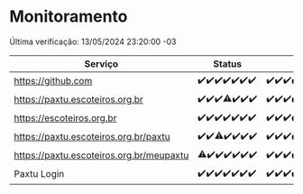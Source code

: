 # Monitoramento

Última verificação: 13/05/2024 23:20:00 -03

|Serviço|Status|Últimas 24h|
|---|---|---|
|https://github.com|<span title="2024-05-07: OK=24">✔️</span><span title="2024-05-08: OK=24">✔️</span><span title="2024-05-09: OK=24">✔️</span><span title="2024-05-10: OK=24">✔️</span><span title="2024-05-11: OK=24">✔️</span><span title="2024-05-12: OK=24">✔️</span><span title="2024-05-13: OK=2">✔️</span>|<span title="12/05/2024 23:23:00 -03 : 200">✔️</span><span title="13/05/2024 00:07:00 -03 : 200">✔️</span><span title="13/05/2024 01:09:00 -03 : 200">✔️</span><span title="13/05/2024 02:08:00 -03 : 200">✔️</span><span title="13/05/2024 03:09:00 -03 : 200">✔️</span><span title="13/05/2024 04:07:00 -03 : 200">✔️</span><span title="13/05/2024 05:09:00 -03 : 200">✔️</span><span title="13/05/2024 06:07:00 -03 : 200">✔️</span><span title="13/05/2024 07:07:00 -03 : 200">✔️</span><span title="13/05/2024 08:04:00 -03 : 200">✔️</span><span title="13/05/2024 09:12:00 -03 : 200">✔️</span><span title="13/05/2024 10:08:00 -03 : 200">✔️</span><span title="13/05/2024 11:06:00 -03 : 200">✔️</span><span title="13/05/2024 12:07:00 -03 : 200">✔️</span><span title="13/05/2024 13:08:00 -03 : 200">✔️</span><span title="13/05/2024 14:04:00 -03 : 200">✔️</span><span title="13/05/2024 15:07:00 -03 : 200">✔️</span><span title="13/05/2024 16:03:00 -03 : 200">✔️</span><span title="13/05/2024 17:06:00 -03 : 200">✔️</span><span title="13/05/2024 18:05:00 -03 : 200">✔️</span><span title="13/05/2024 19:05:00 -03 : 200">✔️</span><span title="13/05/2024 20:07:00 -03 : 200">✔️</span><span title="13/05/2024 21:31:00 -03 : 200">✔️</span><span title="13/05/2024 22:44:00 -03 : 200">✔️</span><span title="13/05/2024 23:20:00 -03 : 200">✔️</span>|
|https://paxtu.escoteiros.org.br|<span title="2024-05-07: OK=24">✔️</span><span title="2024-05-08: OK=24">✔️</span><span title="2024-05-09: OK=24">✔️</span><span title="2024-05-10: OK=23, Falhas=1">⚠️</span><span title="2024-05-11: OK=24">✔️</span><span title="2024-05-12: OK=24">✔️</span><span title="2024-05-13: OK=2">✔️</span>|<span title="12/05/2024 23:23:00 -03 : 200">✔️</span><span title="13/05/2024 00:07:00 -03 : 200">✔️</span><span title="13/05/2024 01:09:00 -03 : 200">✔️</span><span title="13/05/2024 02:08:00 -03 : 200">✔️</span><span title="13/05/2024 03:09:00 -03 : 200">✔️</span><span title="13/05/2024 04:07:00 -03 : 200">✔️</span><span title="13/05/2024 05:09:00 -03 : 200">✔️</span><span title="13/05/2024 06:07:00 -03 : 200">✔️</span><span title="13/05/2024 07:07:00 -03 : 200">✔️</span><span title="13/05/2024 08:04:00 -03 : 0">❌</span><span title="13/05/2024 09:12:00 -03 : 200">✔️</span><span title="13/05/2024 10:08:00 -03 : 200">✔️</span><span title="13/05/2024 11:06:00 -03 : 200">✔️</span><span title="13/05/2024 12:07:00 -03 : 200">✔️</span><span title="13/05/2024 13:08:00 -03 : 200">✔️</span><span title="13/05/2024 14:04:00 -03 : 200">✔️</span><span title="13/05/2024 15:07:00 -03 : 200">✔️</span><span title="13/05/2024 16:03:00 -03 : 200">✔️</span><span title="13/05/2024 17:06:00 -03 : 200">✔️</span><span title="13/05/2024 18:05:00 -03 : 200">✔️</span><span title="13/05/2024 19:05:00 -03 : 200">✔️</span><span title="13/05/2024 20:07:00 -03 : 200">✔️</span><span title="13/05/2024 21:31:00 -03 : 200">✔️</span><span title="13/05/2024 22:44:00 -03 : 200">✔️</span><span title="13/05/2024 23:20:00 -03 : 200">✔️</span>|
|https://escoteiros.org.br|<span title="2024-05-07: OK=24">✔️</span><span title="2024-05-08: OK=24">✔️</span><span title="2024-05-09: OK=24">✔️</span><span title="2024-05-10: OK=24">✔️</span><span title="2024-05-11: OK=24">✔️</span><span title="2024-05-12: OK=24">✔️</span><span title="2024-05-13: OK=2">✔️</span>|<span title="12/05/2024 23:23:00 -03 : 200">✔️</span><span title="13/05/2024 00:07:00 -03 : 200">✔️</span><span title="13/05/2024 01:09:00 -03 : 200">✔️</span><span title="13/05/2024 02:08:00 -03 : 200">✔️</span><span title="13/05/2024 03:09:00 -03 : 200">✔️</span><span title="13/05/2024 04:07:00 -03 : 200">✔️</span><span title="13/05/2024 05:09:00 -03 : 200">✔️</span><span title="13/05/2024 06:07:00 -03 : 200">✔️</span><span title="13/05/2024 07:07:00 -03 : 200">✔️</span><span title="13/05/2024 08:04:00 -03 : 200">✔️</span><span title="13/05/2024 09:12:00 -03 : 200">✔️</span><span title="13/05/2024 10:08:00 -03 : 200">✔️</span><span title="13/05/2024 11:06:00 -03 : 200">✔️</span><span title="13/05/2024 12:07:00 -03 : 200">✔️</span><span title="13/05/2024 13:08:00 -03 : 200">✔️</span><span title="13/05/2024 14:04:00 -03 : 200">✔️</span><span title="13/05/2024 15:07:00 -03 : 200">✔️</span><span title="13/05/2024 16:04:00 -03 : 200">✔️</span><span title="13/05/2024 17:06:00 -03 : 200">✔️</span><span title="13/05/2024 18:05:00 -03 : 200">✔️</span><span title="13/05/2024 19:05:00 -03 : 200">✔️</span><span title="13/05/2024 20:07:00 -03 : 200">✔️</span><span title="13/05/2024 21:31:00 -03 : 200">✔️</span><span title="13/05/2024 22:44:00 -03 : 200">✔️</span><span title="13/05/2024 23:20:00 -03 : 200">✔️</span>|
|https://paxtu.escoteiros.org.br/paxtu|<span title="2024-05-07: OK=24">✔️</span><span title="2024-05-08: OK=24">✔️</span><span title="2024-05-09: OK=23, Falhas=1">⚠️</span><span title="2024-05-10: OK=24">✔️</span><span title="2024-05-11: OK=24">✔️</span><span title="2024-05-12: OK=24">✔️</span><span title="2024-05-13: OK=2">✔️</span>|<span title="12/05/2024 23:23:00 -03 : 200">✔️</span><span title="13/05/2024 00:07:00 -03 : 200">✔️</span><span title="13/05/2024 01:09:00 -03 : 200">✔️</span><span title="13/05/2024 02:08:00 -03 : 200">✔️</span><span title="13/05/2024 03:09:00 -03 : 200">✔️</span><span title="13/05/2024 04:07:00 -03 : 200">✔️</span><span title="13/05/2024 05:09:00 -03 : 200">✔️</span><span title="13/05/2024 06:07:00 -03 : 200">✔️</span><span title="13/05/2024 07:07:00 -03 : 200">✔️</span><span title="13/05/2024 08:04:00 -03 : 200">✔️</span><span title="13/05/2024 09:12:00 -03 : 200">✔️</span><span title="13/05/2024 10:08:00 -03 : 200">✔️</span><span title="13/05/2024 11:06:00 -03 : 200">✔️</span><span title="13/05/2024 12:07:00 -03 : 200">✔️</span><span title="13/05/2024 13:08:00 -03 : 200">✔️</span><span title="13/05/2024 14:04:00 -03 : 200">✔️</span><span title="13/05/2024 15:07:00 -03 : 200">✔️</span><span title="13/05/2024 16:04:00 -03 : 200">✔️</span><span title="13/05/2024 17:06:00 -03 : 200">✔️</span><span title="13/05/2024 18:05:00 -03 : 200">✔️</span><span title="13/05/2024 19:05:00 -03 : 200">✔️</span><span title="13/05/2024 20:07:00 -03 : 200">✔️</span><span title="13/05/2024 21:31:00 -03 : 200">✔️</span><span title="13/05/2024 22:44:00 -03 : 200">✔️</span><span title="13/05/2024 23:20:00 -03 : 200">✔️</span>|
|https://paxtu.escoteiros.org.br/meupaxtu|<span title="2024-05-07: OK=23, Falhas=1">⚠️</span><span title="2024-05-08: OK=24">✔️</span><span title="2024-05-09: OK=24">✔️</span><span title="2024-05-10: OK=24">✔️</span><span title="2024-05-11: OK=24">✔️</span><span title="2024-05-12: OK=24">✔️</span><span title="2024-05-13: OK=2">✔️</span>|<span title="12/05/2024 23:23:00 -03 : 200">✔️</span><span title="13/05/2024 00:07:00 -03 : 200">✔️</span><span title="13/05/2024 01:09:00 -03 : 200">✔️</span><span title="13/05/2024 02:08:00 -03 : 200">✔️</span><span title="13/05/2024 03:09:00 -03 : 200">✔️</span><span title="13/05/2024 04:07:00 -03 : 200">✔️</span><span title="13/05/2024 05:10:00 -03 : 200">✔️</span><span title="13/05/2024 06:07:00 -03 : 200">✔️</span><span title="13/05/2024 07:07:00 -03 : 200">✔️</span><span title="13/05/2024 08:04:00 -03 : 200">✔️</span><span title="13/05/2024 09:12:00 -03 : 200">✔️</span><span title="13/05/2024 10:08:00 -03 : 200">✔️</span><span title="13/05/2024 11:06:00 -03 : 200">✔️</span><span title="13/05/2024 12:07:00 -03 : 200">✔️</span><span title="13/05/2024 13:08:00 -03 : 200">✔️</span><span title="13/05/2024 14:04:00 -03 : 200">✔️</span><span title="13/05/2024 15:07:00 -03 : 200">✔️</span><span title="13/05/2024 16:04:00 -03 : 200">✔️</span><span title="13/05/2024 17:06:00 -03 : 200">✔️</span><span title="13/05/2024 18:05:00 -03 : 200">✔️</span><span title="13/05/2024 19:05:00 -03 : 200">✔️</span><span title="13/05/2024 20:07:00 -03 : 200">✔️</span><span title="13/05/2024 21:31:00 -03 : 200">✔️</span><span title="13/05/2024 22:44:00 -03 : 200">✔️</span><span title="13/05/2024 23:20:00 -03 : 200">✔️</span>|
|Paxtu Login|<span title="2024-05-07: OK=24">✔️</span><span title="2024-05-08: OK=24">✔️</span><span title="2024-05-09: OK=24">✔️</span><span title="2024-05-10: OK=24">✔️</span><span title="2024-05-11: OK=24">✔️</span><span title="2024-05-12: OK=24">✔️</span><span title="2024-05-13: OK=2">✔️</span>|<span title="12/05/2024 23:23:00 -03 : 200">✔️</span><span title="13/05/2024 00:07:00 -03 : 200">✔️</span><span title="13/05/2024 01:09:00 -03 : 200">✔️</span><span title="13/05/2024 02:08:00 -03 : 200">✔️</span><span title="13/05/2024 03:09:00 -03 : 200">✔️</span><span title="13/05/2024 04:07:00 -03 : 200">✔️</span><span title="13/05/2024 05:10:00 -03 : 200">✔️</span><span title="13/05/2024 06:07:00 -03 : 200">✔️</span><span title="13/05/2024 07:07:00 -03 : 200">✔️</span><span title="13/05/2024 08:04:00 -03 : 200">✔️</span><span title="13/05/2024 09:12:00 -03 : 200">✔️</span><span title="13/05/2024 10:08:00 -03 : 200">✔️</span><span title="13/05/2024 11:06:00 -03 : 200">✔️</span><span title="13/05/2024 12:07:00 -03 : 200">✔️</span><span title="13/05/2024 13:08:00 -03 : 200">✔️</span><span title="13/05/2024 14:04:00 -03 : 200">✔️</span><span title="13/05/2024 15:07:00 -03 : 200">✔️</span><span title="13/05/2024 16:04:00 -03 : 200">✔️</span><span title="13/05/2024 17:06:00 -03 : 200">✔️</span><span title="13/05/2024 18:05:00 -03 : 200">✔️</span><span title="13/05/2024 19:05:00 -03 : 200">✔️</span><span title="13/05/2024 20:07:00 -03 : 200">✔️</span><span title="13/05/2024 21:31:00 -03 : 200">✔️</span><span title="13/05/2024 22:44:00 -03 : 200">✔️</span><span title="13/05/2024 23:20:00 -03 : 200">✔️</span>|
